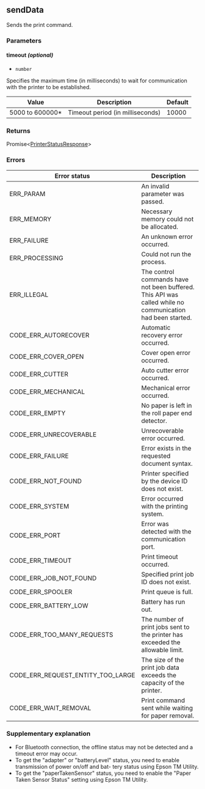 ## sendData

Sends the print command.

### Parameters

#### timeout *(optional)*

- `number`

Specifies the maximum time (in milliseconds) to wait for communication with the printer to be established.

| **Value** |  **Description** | **Default** |
| --- | --- | --- |
| 5000 to 600000* | Timeout period (in milliseconds) | 10000 |

### Returns

Promise<[PrinterStatusResponse](../interfaces/printerStatus.md)>

### Errors

| **Error status** | **Description** |
| --- | --- |
| ERR_PARAM | An invalid parameter was passed. |
| ERR_MEMORY | Necessary memory could not be allocated. |
| ERR_FAILURE | An unknown error occurred. |
| ERR_PROCESSING | Could not run the process. |
| ERR_ILLEGAL | The control commands have not been buffered. This API was called while no communication had been started. |
| CODE_ERR_AUTORECOVER | Automatic recovery error occurred. |
| CODE_ERR_COVER_OPEN | Cover open error occurred. |
| CODE_ERR_CUTTER | Auto cutter error occurred. |
| CODE_ERR_MECHANICAL | Mechanical error occurred. |
| CODE_ERR_EMPTY | No paper is left in the roll paper end detector. |
| CODE_ERR_UNRECOVERABLE | Unrecoverable error occurred. |
| CODE_ERR_FAILURE | Error exists in the requested document syntax. |
| CODE_ERR_NOT_FOUND | Printer specified by the device ID does not exist. |
| CODE_ERR_SYSTEM | Error occurred with the printing system. |
| CODE_ERR_PORT | Error was detected with the communication port. |
| CODE_ERR_TIMEOUT | Print timeout occurred. |
| CODE_ERR_JOB_NOT_FOUND | Specified print job ID does not exist. |
| CODE_ERR_SPOOLER | Print queue is full. |
| CODE_ERR_BATTERY_LOW | Battery has run out. |
| CODE_ERR_TOO_MANY_REQUESTS | The number of print jobs sent to the printer has exceeded the allowable limit. |
| CODE_ERR_REQUEST_ENTITY_TOO_LARGE | The size of the print job data exceeds the capacity of the printer. |
| CODE_ERR_WAIT_REMOVAL | Print command sent while waiting for paper removal. |


### Supplementary explanation

- For Bluetooth connection, the offline status may not be detected and a timeout error may occur.
- To get the "adapter" or "batteryLevel" status, you need to enable transmission of power on/off and bat- tery status using Epson TM Utility.
- To get the "paperTakenSensor" status, you need to enable the "Paper Taken Sensor Status" setting using Epson TM Utility.

